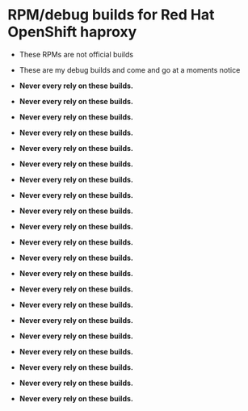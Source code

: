 # RPM/debug builds for Red Hat OpenShift haproxy

- These RPMs are not official builds
- These are my debug builds and come and go at a moments notice

- **Never every rely on these builds.**
- **Never every rely on these builds.**
- **Never every rely on these builds.**
- **Never every rely on these builds.**
- **Never every rely on these builds.**
- **Never every rely on these builds.**
- **Never every rely on these builds.**
- **Never every rely on these builds.**
- **Never every rely on these builds.**
- **Never every rely on these builds.**
- **Never every rely on these builds.**
- **Never every rely on these builds.**
- **Never every rely on these builds.**
- **Never every rely on these builds.**
- **Never every rely on these builds.**
- **Never every rely on these builds.**
- **Never every rely on these builds.**
- **Never every rely on these builds.**
- **Never every rely on these builds.**
- **Never every rely on these builds.**
- **Never every rely on these builds.**
